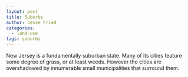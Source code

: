 ```yaml
---
layout: post
title: Suburbs
author: Jesse Fried
categories:
  - land-use
tags: suburbs
---
```


New Jersey is a fundamentally suburban state. Many of its cities feature some degree of grass, or at least weeds. However the cities are overshadowed by innumerable small municipalities that surround them. 
